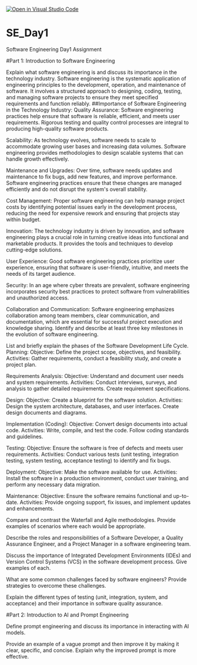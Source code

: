 [![Open in Visual Studio Code](https://classroom.github.com/assets/open-in-vscode-2e0aaae1b6195c2367325f4f02e2d04e9abb55f0b24a779b69b11b9e10269abc.svg)](https://classroom.github.com/online_ide?assignment_repo_id=18367511&assignment_repo_type=AssignmentRepo)
# SE_Day1
Software Engineering Day1 Assignment

#Part 1: Introduction to Software Engineering

Explain what software engineering is and discuss its importance in the technology industry.
Software engineering is the systematic application of engineering principles to the development, operation, and maintenance of software. It involves a structured approach to designing, coding, testing, and managing software projects to ensure they meet specified requirements and function reliably.
##Importance of Software Engineering in the Technology Industry:
Quality Assurance: Software engineering practices help ensure that software is reliable, efficient, and meets user requirements. Rigorous testing and quality control processes are integral to producing high-quality software products.

Scalability: As technology evolves, software needs to scale to accommodate growing user bases and increasing data volumes. Software engineering provides methodologies to design scalable systems that can handle growth effectively.

Maintenance and Upgrades: Over time, software needs updates and maintenance to fix bugs, add new features, and improve performance. Software engineering practices ensure that these changes are managed efficiently and do not disrupt the system's overall stability.

Cost Management: Proper software engineering can help manage project costs by identifying potential issues early in the development process, reducing the need for expensive rework and ensuring that projects stay within budget.

Innovation: The technology industry is driven by innovation, and software engineering plays a crucial role in turning creative ideas into functional and marketable products. It provides the tools and techniques to develop cutting-edge solutions.

User Experience: Good software engineering practices prioritize user experience, ensuring that software is user-friendly, intuitive, and meets the needs of its target audience.

Security: In an age where cyber threats are prevalent, software engineering incorporates security best practices to protect software from vulnerabilities and unauthorized access.

Collaboration and Communication: Software engineering emphasizes collaboration among team members, clear communication, and documentation, which are essential for successful project execution and knowledge sharing.
Identify and describe at least three key milestones in the evolution of software engineering.


List and briefly explain the phases of the Software Development Life Cycle.
Planning:
Objective: Define the project scope, objectives, and feasibility.
Activities: Gather requirements, conduct a feasibility study, and create a project plan.

Requirements Analysis:
Objective: Understand and document user needs and system requirements.
Activities: Conduct interviews, surveys, and analysis to gather detailed requirements. Create requirement specifications.

Design:
Objective: Create a blueprint for the software solution.
Activities: Design the system architecture, databases, and user interfaces. Create design documents and diagrams.

Implementation (Coding):
Objective: Convert design documents into actual code.
Activities: Write, compile, and test the code. Follow coding standards and guidelines.

Testing:
Objective: Ensure the software is free of defects and meets user requirements.
Activities: Conduct various tests (unit testing, integration testing, system testing, acceptance testing) to identify and fix bugs.

Deployment:
Objective: Make the software available for use.
Activities: Install the software in a production environment, conduct user training, and perform any necessary data migration.

Maintenance:
Objective: Ensure the software remains functional and up-to-date.
Activities: Provide ongoing support, fix issues, and implement updates and enhancements.

Compare and contrast the Waterfall and Agile methodologies. Provide examples of scenarios where each would be appropriate.


Describe the roles and responsibilities of a Software Developer, a Quality Assurance Engineer, and a Project Manager in a software engineering team.


Discuss the importance of Integrated Development Environments (IDEs) and Version Control Systems (VCS) in the software development process. Give examples of each.


What are some common challenges faced by software engineers? Provide strategies to overcome these challenges.


Explain the different types of testing (unit, integration, system, and acceptance) and their importance in software quality assurance.


#Part 2: Introduction to AI and Prompt Engineering


Define prompt engineering and discuss its importance in interacting with AI models.


Provide an example of a vague prompt and then improve it by making it clear, specific, and concise. Explain why the improved prompt is more effective.
